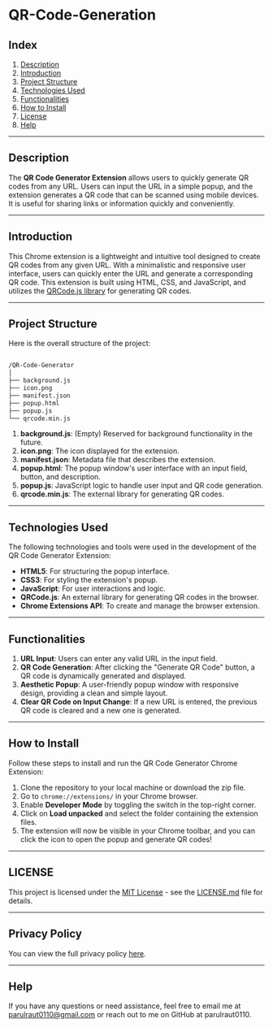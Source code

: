 # QR-Code-Generation

## Index

1. [Description](#description)
2. [Introduction](#introduction)
3. [Project Structure](#project-structure)
4. [Technologies Used](#technologies-used)
5. [Functionalities](#functionalities)
6. [How to Install](#how-to-install)
7. [License](#license)
8. [Help](#help)

---

## Description

The **QR Code Generator Extension** allows users to quickly generate QR codes from any URL. Users can input the URL in a simple popup, and the extension generates a QR code that can be scanned using mobile devices. It is useful for sharing links or information quickly and conveniently.

---

## Introduction

This Chrome extension is a lightweight and intuitive tool designed to create QR codes from any given URL. With a minimalistic and responsive user interface, users can quickly enter the URL and generate a corresponding QR code. This extension is built using HTML, CSS, and JavaScript, and utilizes the [QRCode.js library](https://github.com/davidshimjs/qrcodejs) for generating QR codes.

---

## Project Structure

Here is the overall structure of the project:

```bash

/QR-Code-Generator
│
├── background.js
├── icon.png
├── manifest.json
├── popup.html
├── popup.js
└── qrcode.min.js

```



1. **background.js**: (Empty) Reserved for background functionality in the future.
2. **icon.png**: The icon displayed for the extension.
3. **manifest.json**: Metadata file that describes the extension.
4. **popup.html**: The popup window's user interface with an input field, button, and description.
5. **popup.js**: JavaScript logic to handle user input and QR code generation.
6. **qrcode.min.js**: The external library for generating QR codes.

---

## Technologies Used

The following technologies and tools were used in the development of the QR Code Generator Extension:

- **HTML5**: For structuring the popup interface.
- **CSS3**: For styling the extension's popup.
- **JavaScript**: For user interactions and logic.
- **QRCode.js**: An external library for generating QR codes in the browser.
- **Chrome Extensions API**: To create and manage the browser extension.
  
---

## Functionalities

1. **URL Input**: Users can enter any valid URL in the input field.
2. **QR Code Generation**: After clicking the "Generate QR Code" button, a QR code is dynamically generated and displayed.
3. **Aesthetic Popup**: A user-friendly popup window with responsive design, providing a clean and simple layout.
4. **Clear QR Code on Input Change**: If a new URL is entered, the previous QR code is cleared and a new one is generated.

---

## How to Install

Follow these steps to install and run the QR Code Generator Chrome Extension:

1. Clone the repository to your local machine or download the zip file.
2. Go to `chrome://extensions/` in your Chrome browser.
3. Enable **Developer Mode** by toggling the switch in the top-right corner.
4. Click on **Load unpacked** and select the folder containing the extension files.
5. The extension will now be visible in your Chrome toolbar, and you can click the icon to open the popup and generate QR codes!

---
## LICENSE

This project is licensed under the [MIT License](https://opensource.org/licenses/MIT) - see the [LICENSE.md](https://github.com/your-repository/your-project/blob/main/LICENSE.md) file for details.

---

## Privacy Policy

You can view the full privacy policy [here](https://github.com/parulraut0110/QR-Code-Generation/blob/main/Privacy%20Policy.md).

---

## Help
If you have any questions or need assistance, feel free to email me at parulraut0110@gmail.com or reach out to me on GitHub at parulraut0110.


